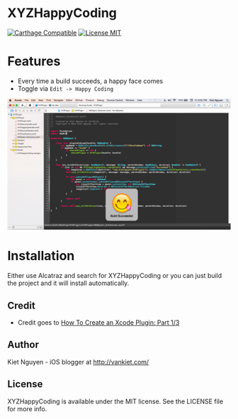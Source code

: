 # XYZHappyCoding
[![Carthage Compatible](https://img.shields.io/badge/Carthage-compatible-4BC51D.svg?style=flat)](https://github.com/Carthage/Carthage)
[![License MIT](https://img.shields.io/badge/License-MIT-lightgrey.svg?style=flat)](https://opensource.org/licenses/MIT)

# Features
- Every time a build succeeds, a happy face comes
- Toggle via `Edit -> Happy Coding`

![XYZHappyCoding](Resources/example.png)

# Installation

Either use Alcatraz and search for XYZHappyCoding or you can just build the project and it will install automatically.

## Credit
- Credit goes to [How To Create an Xcode Plugin: Part 1/3](http://www.raywenderlich.com/94020/creating-an-xcode-plugin-part-1)

## Author

Kiet Nguyen - iOS blogger at http://vankiet.com/

## License

XYZHappyCoding is available under the MIT license. See the LICENSE file for more info.
